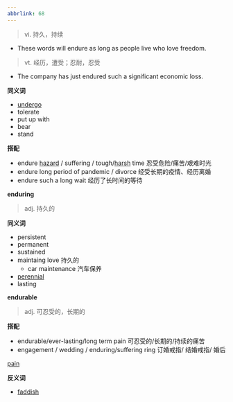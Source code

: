 ```yaml
---
abbrlink: 68
---
```

> vi. 持久，持续

- These words will endure as long as people live who love freedom.

> vt. 经历，遭受；忍耐，忍受

- The company has just endured such a significant economic loss.

**同义词**
- [undergo](undergo.md)
- tolerate
- put up with
- bear
- stand

**搭配**
- endure [hazard](hazard.md) / suffering / tough/[harsh](harsh.md) time 忍受危险/痛苦/艰难时光
- endure long period of pandemic / divorce 经受长期的疫情、经历离婚
- endure such a long wait 经历了长时间的等待

**enduring**
> adj. 持久的

**同义词**
- persistent
- permanent
- sustained
- maintaing love 持久的
	- car maintenance 汽车保养
- [perennial](perennial.md)
- lasting

**endurable**
> adj. 可忍受的，长期的

**搭配**
- endurable/ever-lasting/long term pain 可忍受的/长期的/持续的痛苦
- engagement / wedding / enduring/suffering ring 订婚戒指/ 结婚戒指/ 婚后

[pain](pain.md)

**反义词**
- [faddish](faddish.md)